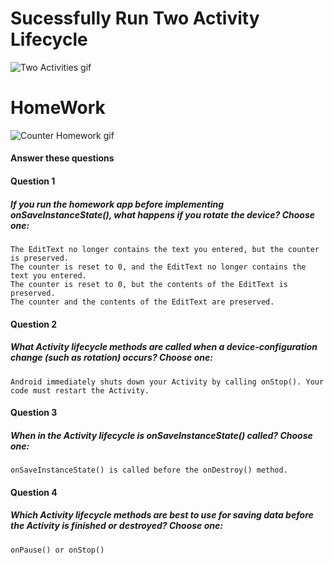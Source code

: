 # Sucessfully Run Two Activity Lifecycle
![Two Activities gif](https://user-images.githubusercontent.com/23361796/55686567-82683a00-5982-11e9-8c35-abdda81f2947.gif)

# HomeWork
![Counter Homework gif](https://user-images.githubusercontent.com/23361796/55688808-b05a7800-599c-11e9-8433-3c0ed1beac33.gif)


#### Answer these questions
#### Question 1
##### If you run the homework app before implementing onSaveInstanceState(), what happens if you rotate the device? Choose one:

    The EditText no longer contains the text you entered, but the counter is preserved.
    The counter is reset to 0, and the EditText no longer contains the text you entered.
    The counter is reset to 0, but the contents of the EditText is preserved.
    The counter and the contents of the EditText are preserved.

#### Question 2
##### What Activity lifecycle methods are called when a device-configuration change (such as rotation) occurs? Choose one:

    Android immediately shuts down your Activity by calling onStop(). Your code must restart the Activity.

#### Question 3
##### When in the Activity lifecycle is onSaveInstanceState() called? Choose one:

    onSaveInstanceState() is called before the onDestroy() method.

#### Question 4
##### Which Activity lifecycle methods are best to use for saving data before the Activity is finished or destroyed? Choose one:

    onPause() or onStop()


